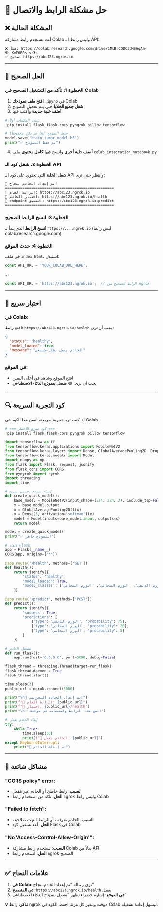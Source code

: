 # 🚨 حل مشكلة الرابط والاتصال

## ❌ المشكلة الحالية
أنت تستخدم رابط مشاركة Colab وليس رابط الـ API:
```
❌ خطأ: https://colab.research.google.com/drive/1MLBrCQDC3cMSAqAa-9b_KmF6B0s_vc3s
✅ صحيح: https://abc123.ngrok.io
```

---

## 🔧 الحل الصحيح

### الخطوة 1: تأكد من التشغيل الصحيح في Colab

1. **افتح ملف نموذجك** `.ipynb` في Colab
2. **شغل جميع الخلايا** حتى يتم تحميل النموذج
3. **أضف خلية جديدة** واكتب فيها:

```python
# تثبيت المكتبات أولاً
!pip install flask flask-cors pyngrok pillow tensorflow

# حفظ النموذج (إذا لم يكن محفوظاً)
model.save('brain_tumor_model.h5')
print("✅ تم حفظ النموذج")
```

4. **أضف خلية أخرى** وانسخ فيها **كامل محتوى** ملف `colab_integration_notebook.py`

### الخطوة 2: شغل كود الـ API

**شغل الخلية** التي تحتوي على كود الـ API وانتظر حتى ترى:

```
🎉 تم إعداد الخادم بنجاح!
==================================================
📍 الرابط العام: https://abc123.ngrok.io
🔗 اختبار الخادم: https://abc123.ngrok.io/health
🧠 endpoint التنبؤ: https://abc123.ngrok.io/predict
==================================================
```

### الخطوة 3: انسخ الرابط الصحيح

**انسخ الرابط** الذي يبدأ بـ `https://....ngrok.io` (ليس رابط colab.research.google.com)

### الخطوة 4: حدث الموقع

في ملف `index.html`، استبدل:
```javascript
const API_URL = 'YOUR_COLAB_URL_HERE';
```

بـ:
```javascript
const API_URL = 'https://abc123.ngrok.io';  // الرابط الصحيح من ngrok
```

---

## 🧪 اختبار سريع

### في Colab:
افتح رابط: `https://abc123.ngrok.io/health`
يجب أن ترى:
```json
{
  "status": "healthy",
  "model_loaded": true,
  "message": "الخادم يعمل بشكل طبيعي"
}
```

### في الموقع:
- افتح الموقع وشاهد في أعلى اليمين
- يجب أن ترى: 🟢 **متصل بنموذج الذكاء الاصطناعي**

---

## 🔍 كود التجربة السريعة

إذا كنت تريد تجربة سريعة، انسخ هذا الكود في Colab:

```python
# === كود سريع للاختبار ===
!pip install flask flask-cors pyngrok pillow tensorflow

import tensorflow as tf
from tensorflow.keras.applications import MobileNetV2
from tensorflow.keras.layers import Dense, GlobalAveragePooling2D, Dropout
from tensorflow.keras.models import Model
import numpy as np
from flask import Flask, request, jsonify
from flask_cors import CORS
from pyngrok import ngrok
import threading
import time

# إنشاء نموذج تجريبي سريع
def create_quick_model():
    base_model = MobileNetV2(input_shape=(224, 224, 3), include_top=False, weights='imagenet')
    x = base_model.output
    x = GlobalAveragePooling2D()(x)
    x = Dense(3, activation='softmax')(x)
    model = Model(inputs=base_model.input, outputs=x)
    return model

model = create_quick_model()
print("✅ النموذج جاهز")

# إعداد Flask
app = Flask(__name__)
CORS(app, origins=["*"])

@app.route('/health', methods=['GET'])
def health():
    return jsonify({
        'status': 'healthy',
        'model_loaded': True,
        'model_classes': ['الورم الدبقي', 'الورم السحائي', 'الورم النخامي']
    })

@app.route('/predict', methods=['POST'])
def predict():
    return jsonify({
        'success': True,
        'predictions': [
            {'type': 'الورم الدبقي', 'probability': 75},
            {'type': 'الورم السحائي', 'probability': 20},
            {'type': 'الورم النخامي', 'probability': 5}
        ]
    })

# تشغيل الخادم
def run_flask():
    app.run(host='0.0.0.0', port=5000, debug=False)

flask_thread = threading.Thread(target=run_flask)
flask_thread.daemon = True
flask_thread.start()

time.sleep(3)
public_url = ngrok.connect(5000)

print("\n🎉 تم إعداد الخادم التجريبي!")
print(f"📍 الرابط العام: {public_url}")
print(f"🔗 اختبار: {public_url}/health")
print("\n✅ انسخ هذا الرابط واستخدمه في موقعك")

# إبقاء الخادم يعمل
try:
    while True:
        time.sleep(60)
        print(f"💓 الخادم يعمل: {public_url}")
except KeyboardInterrupt:
    print("🛑 تم إيقاف الخادم")
```

---

## 🚨 مشاكل شائعة

### "CORS policy" error:
- **السبب**: رابط خاطئ أو الخادم غير مُفعل
- **الحل**: تأكد من استخدام رابط ngrok وليس رابط Colab

### "Failed to fetch":
- **السبب**: الخادم متوقف أو الرابط انتهت صلاحيته
- **الحل**: أعد تشغيل كود Flask في Colab

### "No 'Access-Control-Allow-Origin'":
- **السبب**: تستخدم رابط مشاركة Colab بدلاً من API
- **الحل**: استخدم رابط ngrok الصحيح

---

## ✅ علامات النجاح

1. **في Colab**: ترى رسالة "تم إعداد الخادم بنجاح"
2. **في المتصفح**: `https://abc123.ngrok.io/health` يعمل
3. **في الموقع**: إشارة خضراء تظهر "متصل بنموذج الذكاء الاصطناعي"

**💡 تذكر:** رابط ngrok مؤقت ويتغير كل مرة. احفظ الكود في Colab ليسهل إعادة تشغيله. 